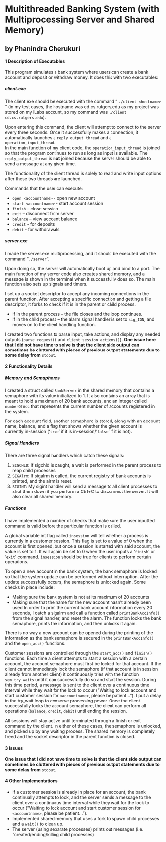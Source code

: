 # Multithreaded Banking System (with Multiprocessing Server and Shared Memory)
## by Phanindra Cherukuri
#### 1	Description of Executables
This program simulates a bank system where users can create a bank account and deposit or withdraw money. It does this with two executables:  
##### client.exe
The client.exe should be executed with the command “ `./client <hostname>` “ (in my test cases, the hostname was cd.cs.rutgers.edu as my project was stored on my iLabs account, so my command was `./client cd.cs.rutgers.edu`).  
  
Upon entering this command, the client will attempt to connect to the server every three seconds. Once it successfully makes a connection, it automatically launches a `reply_output_thread` and a `operation_input_thread`.  
In the main function of my client code, the `operation_input_thread` is joined so that the program continues to run as long as input is available. The `reply_output_thread` is **not** joined because the server should be able to send a message at any given time.  
  
The functionality of the client thread is solely to read and write input options after these two threads are launched.   
  
Commands that the user can execute:
-	`open <accountname>` - open new account
-	`start <accountname>` - start account session
-	`finish` – close session
-	`exit` – disconnect from server
-	`balance` – view account balance
-	`credit` <amount> - for deposits
-	`debit` <amount> - for withdrawals

##### server.exe
I made the server.exe multiprocessing, and it should be executed with the command “`./server`”.  
  
Upon doing so, the server will automatically boot up and bind to a port. The main function of my server code also creates shared memory, and a message is shown in the terminal when it successfully does so. The main function also sets up signals and timers. 
  
I set up a socket descriptor to accept any incoming connections in the parent function. After accepting a specific connection and getting a file descriptor, it forks to check if it is in the parent or child process.
-	If in the parent process – the file closes and the loop continues.
-	If in the child process – the alarm signal handler is set to `sig_IGN`, and moves on to the client handling function.  
  
I created two functions to parse input, take actions, and display any needed outputs (`parse_request()` and `client_session_actions()`). **One issue here that I did not have time to solve is that the client side output can sometimes be cluttered with pieces of previous output statements due to some delay from** `stdout`.

#### 2	Functionality Details
##### Memory and Semaphores
I created a struct called `BankServer` in the shared memory that contains a semaphore with its value initialized to 1. It also contains an array that is meant to hold a maximum of 20 bank accounts, and an integer called `numberOfAcc` that represents the current number of accounts registered in the system.  
  
For each account field, another semaphore is stored, along with an account name, balance, and a flag that shows whether the given account is currently in-session (‘`true`’ if it is in-session/’`false`’ if it is not).

##### Signal Handlers
There are three signal handlers which catch these signals:  
1)	`SIGCHLD`: If sigchld is caught, a wait is performed in the parent process to reap child processes.  
2)	`SIGAlrm`: If sigalrm is called, the current registry of bank accounts is printed, and the alrm is reset.  
3)	`SIGINT`: My sigint handler will send a message to all client processes to shut them down if you perform a Ctrl+C to disconnect the server. It will also clear all shared memory.

##### Functions
I have implemented a number of checks that make sure the user inputted command is valid before the particular function is called.  
  
A global variable int flag called `insession` will tell whether a process is currently in a customer session. This flag is set to a value of 0 when the account is first opened, but once a session is started with said account, the value is set to 1. It will again be set to 0 when the user inputs a ‘`finish`’ or ‘`exit`’ command. `insession` should be true for clients to perform certain operations.  
  
To open a new account in the bank system, the bank semaphore is locked so that the system update can be performed without interruption. After the update successfully occurs, the semaphore is unlocked again. Some checks in place include:
-	Making sure the bank system is not at its maximum of 20 accounts
-	Making sure that the name for the new account hasn’t already been used
In order to print the current bank account information every 20 seconds, I catch a sigalrm and call a function called `printBankAccInfo()` from the signal handler, and reset the alarm. The function locks the bank semaphore, prints the information, and then unlocks it again.  
  
There is no way a new account can be opened during the printing of the information as the bank semaphore is secured in the `printBankAccInfo()` and the `open_acc()` functions.  
  
Customer sessions are controlled through the `start_acc()` and `finish()` functions. Each time a client attempts to start a session with a certain account, the account semaphore must first be locked for that account. If the client cannot immediately lock the semaphore (if that account is in session already from another client) it continuously tries with the function `sem_try_waits` until it can successfully do so and start the session. During this time period, a message is sent to the client over a continuous time interval while they wait for the lock to occur ("Waiting to lock account and start customer session for `<accountname>`, please be patient...”). I put a delay in the try_wait loop to conserve processing power. Once the client successfully locks the account semaphore, the client can perform all operations (`balance`, `credit`, `debit`) until ending the session.  
  
All sessions will stay active until terminated through a finish or exit command by the client. In either of these cases, the semaphore is unlocked, and picked up by any waiting process. The shared memory is completely freed and the socket descriptor in the parent function is closed.


#### 3	Issues
**One issue that I did not have time to solve is that the client side output can sometimes be cluttered with pieces of previous output statements due to some delay from** `stdout`.

#### 4	Other Implementations
-	If a customer session is already in place for an account, the bank continually attempts to lock, and the server sends a message to the client over a continuous time interval while they wait for the lock to occur ("Waiting to lock account and start customer session for `<accountname>`, please be patient...”).
-	Implemented shared memory that uses a fork to spawn child processes and a `wait()` to clean up.
-	The server (using separate processes) prints out messages (i.e. “created/ending/killing child processes)

